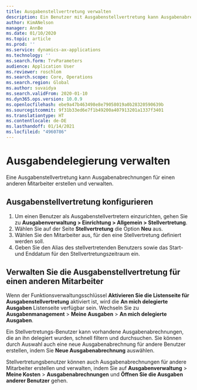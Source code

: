 ```yaml
---
title: Ausgabenstellvertretung verwalten
description: Ein Benutzer mit Ausgabenstellvertretung kann Ausgabenabrechnungen für einen anderen Mitarbeiter in der Organisation erstellen und verwalten.
author: KimANelson
manager: AnnBe
ms.date: 01/10/2020
ms.topic: article
ms.prod: ''
ms.service: dynamics-ax-applications
ms.technology: ''
ms.search.form: TrvParameters
audience: Application User
ms.reviewer: roschlom
ms.search.scope: Core, Operations
ms.search.region: Global
ms.author: suvaidya
ms.search.validFrom: 2020-01-10
ms.dyn365.ops.version: 10.0.9
ms.openlocfilehash: ebe9a47b463498e8e79058019a0b28320590639b
ms.sourcegitcommit: 9f31b33ed6e7f1b49200a407913201a1337f3401
ms.translationtype: HT
ms.contentlocale: de-DE
ms.lasthandoff: 01/14/2021
ms.locfileid: "4960786"
---
```

# <a name="manage-expense-delegation"></a>Ausgabendelegierung verwalten

Eine Ausgabenstellvertretung kann Ausgabenabrechnungen für einen anderen Mitarbeiter erstellen und verwalten.

## <a name="configure-expense-delegation"></a>Ausgabenstellvertretung konfigurieren

1. Um einen Benutzer als Ausgabenstellvertretern einzurichten, gehen Sie zu **Ausgabenverwaltung > Einrichtung > Allgemein > Stellvertretung**.
2. Wählen Sie auf der Seite **Stellvertretung** die Option **Neu** aus.
3. Wählen Sie den Mitarbeiter aus, für den eine Stellvertretung definiert werden soll. 
4. Geben Sie den Alias des stellvertretenden Benutzers sowie das Start- und Enddatum für den Stellvertretungszeitraum ein.

## <a name="manage-expense-delegation-for-another-employee"></a>Verwalten Sie die Ausgabenstellvertretung für einen anderen Mitarbeiter

Wenn der Funktionsverwaltungsschlüssel **Aktivieren Sie die Listenseite für Ausgabenstellvertretung** aktiviert ist, wird die **An mich delegierte Ausgaben** Listenseite verfügbar sein. Wechseln Sie zu **Ausgabenmanagement** > **Meine Ausgaben** > **An mich delegierte Ausgaben**.

Ein Stellvertretungs-Benutzer kann vorhandene Ausgabenabrechnungen, die an ihn delegiert wurden, schnell filtern und durchsuchen. Sie können durch Auswahl auch eine neue Ausgabenabrechnung für andere Benutzer erstellen, indem Sie **Neue Ausgabenabrechnung** auswählen.

Stellvertretungsbenutzer können auch Ausgabenabrechnungen für andere Mitarbeiter erstellen und verwalten, indem Sie auf **Ausgabenverwaltung** > **Meine Kosten** > **Ausgabenabrechnungen** und **Öffnen Sie die Ausgaben anderer Benutzer** gehen.
